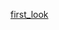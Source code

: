 [first_look](https://github.com/CrimsonREwind/text2speech_webapp/blob/661a3785adb4720f6c6e1463c608e3acd4457774/sample/images/Screenshot%20from%202024-03-05%2007-27-06.png)
